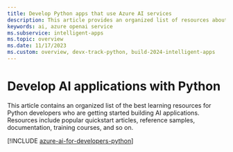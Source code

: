 ```yaml
---
title: Develop Python apps that use Azure AI services
description: This article provides an organized list of resources about Azure AI scenarios for Python developers, including documentation and code samples.
keywords: ai, azure openai service
ms.subservice: intelligent-apps
ms.topic: overview
ms.date: 11/17/2023
ms.custom: overview, devx-track-python, build-2024-intelligent-apps
---
```


# Develop AI applications with Python

This article contains an organized list of the best learning resources for Python developers who are getting started building AI applications. Resources include popular quickstart articles, reference samples, documentation, training courses, and so on.

[!INCLUDE [azure-ai-for-developers-python](../ai/includes/azure-ai-for-developers-python.md)]
